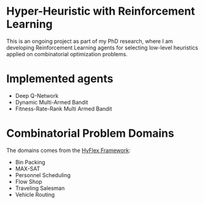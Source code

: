 # Hyper-Heuristic with Reinforcement Learning
This is an ongoing project as part of my PhD research, where I am developing Reinforcement Learning agents for selecting low-level heuristics applied on combinatorial optimization problems.

# Implemented agents
* Deep Q-Network
* Dynamic Multi-Armed Bandit
* Fitness-Rate-Rank Multi Armed Bandit

# Combinatorial Problem Domains
The domains comes from the [HyFlex Framework](http://www.asap.cs.nott.ac.uk/external/chesc2011/hyflex_description.html):
* Bin Packing
* MAX-SAT
* Personnel Scheduling
* Flow Shop
* Traveling Salesman
* Vehicle Routing
